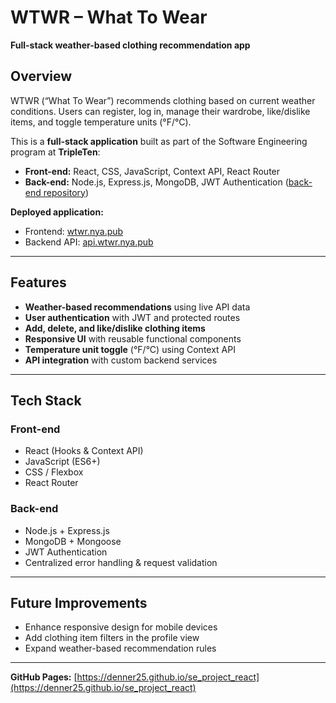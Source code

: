 # WTWR – What To Wear  
**Full-stack weather-based clothing recommendation app**

## Overview  
WTWR (“What To Wear”) recommends clothing based on current weather conditions. Users can register, log in, manage their wardrobe, like/dislike items, and toggle temperature units (°F/°C).

This is a **full-stack application** built as part of the Software Engineering program at **TripleTen**:  
- **Front-end:** React, CSS, JavaScript, Context API, React Router  
- **Back-end:** Node.js, Express.js, MongoDB, JWT Authentication ([back-end repository](https://github.com/Denner25/se_project_express))

**Deployed application:**  
- Frontend: [wtwr.nya.pub](https://wtwr.nya.pub)  
- Backend API: [api.wtwr.nya.pub](https://api.wtwr.nya.pub)

---

## Features  
- **Weather-based recommendations** using live API data  
- **User authentication** with JWT and protected routes  
- **Add, delete, and like/dislike clothing items**  
- **Responsive UI** with reusable functional components  
- **Temperature unit toggle** (°F/°C) using Context API  
- **API integration** with custom backend services  

---

## Tech Stack  

### Front-end  
- React (Hooks & Context API)  
- JavaScript (ES6+)  
- CSS / Flexbox  
- React Router  

### Back-end  
- Node.js + Express.js  
- MongoDB + Mongoose  
- JWT Authentication  
- Centralized error handling & request validation  

---

## Future Improvements  
- Enhance responsive design for mobile devices  
- Add clothing item filters in the profile view  
- Expand weather-based recommendation rules  

---

**GitHub Pages:** [https://denner25.github.io/se_project_react](https://denner25.github.io/se_project_react)
